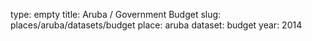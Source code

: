 type: empty
title: Aruba / Government Budget
slug: places/aruba/datasets/budget
place: aruba
dataset: budget
year: 2014
